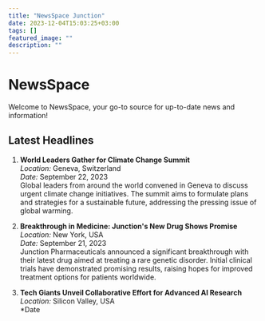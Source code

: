 ```yaml
---
title: "NewsSpace Junction"
date: 2023-12-04T15:03:25+03:00
tags: []
featured_image: ""
description: ""
---
```

# NewsSpace

Welcome to NewsSpace, your go-to source for up-to-date news and information!

## Latest Headlines

1. **World Leaders Gather for Climate Change Summit**  
   *Location:* Geneva, Switzerland  
   *Date:* September 22, 2023  
   Global leaders from around the world convened in Geneva to discuss urgent climate change initiatives. The summit aims to formulate plans and strategies for a sustainable future, addressing the pressing issue of global warming.

2. **Breakthrough in Medicine: Junction's New Drug Shows Promise**  
   *Location:* New York, USA  
   *Date:* September 21, 2023  
   Junction Pharmaceuticals announced a significant breakthrough with their latest drug aimed at treating a rare genetic disorder. Initial clinical trials have demonstrated promising results, raising hopes for improved treatment options for patients worldwide.

3. **Tech Giants Unveil Collaborative Effort for Advanced AI Research**  
   *Location:* Silicon Valley, USA  
   *Date